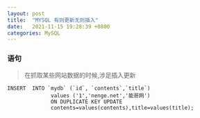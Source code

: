 ```yaml
---
layout: post
title:  "MYSQL 有则更新无则插入"
date:   2021-11-15 19:28:39 +0800
categories: MySQL
---
```

### 语句
>在抓取某些网站数据的时候,涉足插入更新

```mysql
INSERT  INTO `mydb` (`id`, `contents`,`title`)
              values ('1','nenge.net','能哥网')
              ON DUPLICATE KEY UPDATE
              contents=values(contents),title=values(title);
```
